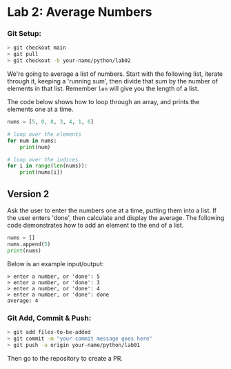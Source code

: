 
# Lab 2: Average Numbers

### Git Setup:
```sh
> git checkout main
> git pull
> git checkout -b your-name/python/lab02
```

We're going to average a list of numbers. Start with the following list, iterate through it, keeping a 'running sum', then divide that sum by the number of elements in that list. Remember `len` will give you the length of a list.

The code below shows how to loop through an array, and prints the elements one at a time.
```python
nums = [5, 0, 8, 3, 4, 1, 6]

# loop over the elements
for num in nums:
    print(num)

# loop over the indices
for i in range(len(nums)):
    print(nums[i])

```

## Version 2

Ask the user to enter the numbers one at a time, putting them into a list. If the user enters 'done', then calculate and display the average. The following code demonstrates how to add an element to the end of a list.

```python
nums = []
nums.append(5)
print(nums)
```

Below is an example input/output:


```
> enter a number, or 'done': 5
> enter a number, or 'done': 3
> enter a number, or 'done': 4
> enter a number, or 'done': done
average: 4
```

### Git Add, Commit & Push:
```sh
> git add files-to-be-added
> git commit -m "your commit message goes here"
> git push -u origin your-name/python/lab01
```
Then go to the repository to create a PR.
